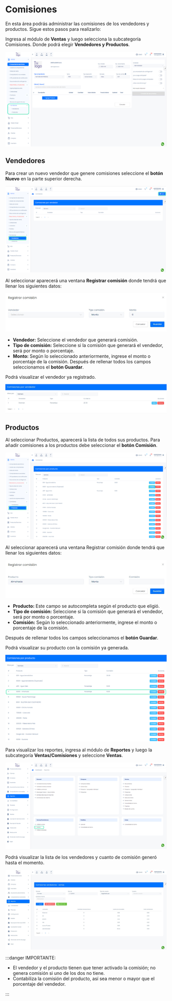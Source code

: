 # Comisiones

En esta área podrás administrar las comisiones de los vendedores y productos. Sigue estos pasos para realizarlo:

Ingresa al módulo de **Ventas** y luego selecciona la subcategoría Comisiones. Donde podrá elegir **Vendedores y Productos**.

![Alt text](img/Comisiones1.jpg)

## Vendedores

Para crear un nuevo vendedor que genere comisiones seleccione el **botón Nuevo** en la parte superior derecha.

![Alt text](img/Comisiones4.jpg)

Al seleccionar aparecerá una ventana **Registrar comisión** donde tendrá que llenar los siguientes datos:

![Alt text](img/Comisiones2.jpg)

- **Vendedor:** Seleccione el vendedor que generará comisión.
- **Tipo de comisión:** Seleccione si la comisión que generará el vendedor, será por monto o porcentaje.
- **Monto:** Según lo seleccionado anteriormente, ingrese el monto o porcentaje de la comisión.
Después de rellenar todos los campos seleccionamos el **botón Guardar**.

Podrá visualizar el vendedor ya registrado.

![Alt text](img/Comisiones3.jpg)

## Productos

Al seleccionar Productos, aparecerá la lista de todos sus productos. Para añadir comisiones a los productos debe seleccionar el **botón Comisión**.

![Alt text](img/Comisiones5.jpg)

Al seleccionar aparecerá una ventana Registrar comisión donde tendrá que llenar los siguientes datos:

![Alt text](img/Comisiones8.jpg)

- **Producto:** Este campo se autocompleta según el producto que eligió.
- **Tipo de comisión:** Seleccione si la comisión que generará el vendedor, será por monto o porcentaje.
- **Comisión:** Según lo seleccionado anteriormente, ingrese el monto o porcentaje de la comisión.

Después de rellenar todos los campos seleccionamos el **botón Guardar**.

Podrá visualizar su producto con la comisión ya generada.

![Alt text](img/Comisiones7.jpg)

Para visualizar los reportes, ingresa al módulo de **Reportes** y luego la subcategoría **Ventas/Comisiones** y seleccione **Ventas**.

![Alt text](img/Comisiones10.jpg)

Podrá visualizar la lista de los vendedores y cuanto de comisión generó hasta el momento.

![Alt text](img/Comisiones9.jpg)

:::danger IMPORTANTE:

- El vendedor y el producto tienen que tener activado la comisión; no genera comisión si uno de los dos no tiene.
- Contabiliza la comisión del producto, así sea menor o mayor que el porcentaje del vendedor.

:::
